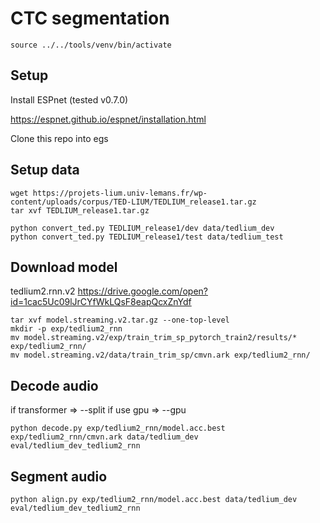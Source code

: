 # CTC segmentation

```
source ../../tools/venv/bin/activate
```

## Setup

Install ESPnet (tested v0.7.0)

https://espnet.github.io/espnet/installation.html

Clone this repo into egs

## Setup data

```
wget https://projets-lium.univ-lemans.fr/wp-content/uploads/corpus/TED-LIUM/TEDLIUM_release1.tar.gz
tar xvf TEDLIUM_release1.tar.gz
```

```
python convert_ted.py TEDLIUM_release1/dev data/tedlium_dev
python convert_ted.py TEDLIUM_release1/test data/tedlium_test
```

## Download model

tedlium2.rnn.v2
https://drive.google.com/open?id=1cac5Uc09lJrCYfWkLQsF8eapQcxZnYdf

```
tar xvf model.streaming.v2.tar.gz --one-top-level
mkdir -p exp/tedlium2_rnn
mv model.streaming.v2/exp/train_trim_sp_pytorch_train2/results/* exp/tedlium2_rnn/
mv model.streaming.v2/data/train_trim_sp/cmvn.ark exp/tedlium2_rnn/
```

## Decode audio

if transformer => --split
if use gpu => --gpu

```
python decode.py exp/tedlium2_rnn/model.acc.best exp/tedlium2_rnn/cmvn.ark data/tedlium_dev eval/tedlium_dev_tedlium2_rnn
```

## Segment audio

```
python align.py exp/tedlium2_rnn/model.acc.best data/tedlium_dev eval/tedlium_dev_tedlium2_rnn
```